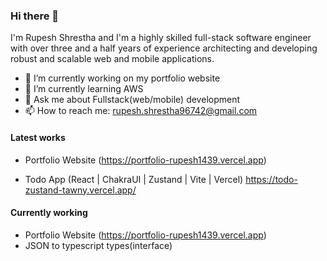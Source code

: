 ### Hi there 👋

I'm Rupesh Shrestha and I'm a highly skilled full-stack software engineer with over three and a half years of experience architecting and developing robust and scalable web and mobile applications.

- 🔭 I’m currently working on my portfolio website
- 🌱 I’m currently learning AWS
- 💬 Ask me about Fullstack(web/mobile) development
- 📫 How to reach me: rupesh.shrestha96742@gmail.com

#### Latest works

- Portfolio Website (https://portfolio-rupesh1439.vercel.app)

- Todo App (React | ChakraUI | Zustand | Vite | Vercel)
https://todo-zustand-tawny.vercel.app/


#### Currently working

- Portfolio Website (https://portfolio-rupesh1439.vercel.app)
- JSON to typescript types(interface)
